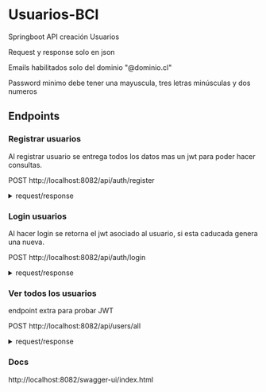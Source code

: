 # Usuarios-BCI
Springboot API creación Usuarios

Request y response solo en json

Emails habilitados solo del dominio "@dominio.cl"

Password minimo debe tener una mayuscula, tres letras minúsculas y dos numeros

## Endpoints


### Registrar usuarios
Al registrar usuario se entrega todos los datos mas un jwt para poder hacer consultas.

POST http://localhost:8082/api/auth/register
<details>
  <summary>request/response</summary>

#### Request
```json
{
  "name": "Juan Rodriguez",
  "email": "juan@dominio.cl",
  "password": "hunterA22",
  "phones": [
    {
      "number": "1234567",
      "citycode": "1",
      "countrycode": "57"
    }
  ]
}
```
#### Response
```json
{
  "message": {
    "id": "9264e940-5823-4fa2-aaf7-87c14ca4a75a",
    "name": "Juan Rodriguez",
    "email": "juan@dominio.cl",
    "password": "hunterA22",
    "created": "2024-05-02",
    "modified": "2024-05-02",
    "last_login": "2024-05-02",
    "token": "eyJ0eXAiOiJKV1QiLCJhbGciOiJIUzI1NiJ9.eyJzdWIiOiJqdWFuQGRvbWluaW8uY2wiLCJleHAiOjE3MTQ2OTEyNjYsImlhdCI6MTcxNDY4NzY2Nn0.7DA3EHyrzwGT-Z4xXx2Pto9p4fi7iZL7pDTl7wJ5o10",
    "isactive": "1",
    "phones": [
      {
        "id": 1,
        "number": "1234567",
        "citycode": "1",
        "countrycode": "57"
      }
    ]
  },
  "status": "200"
}
```
</details>

### Login usuarios
Al hacer login se retorna el jwt asociado al usuario, si esta caducada genera una nueva.

POST http://localhost:8082/api/auth/login
<details>
  <summary>request/response</summary>

#### Request
```json
{
  "email":"juan@dominio.cl",
  "password":"hunterA22"
}
```
#### Response
```json
{
  "message": "eyJ0eXAiOiJKV1QiLCJhbGciOiJIUzI1NiJ9.eyJzdWIiOiJqdWFuQGRvbWluaW8uY2wiLCJleHAiOjE3MTQ2OTEyNjYsImlhdCI6MTcxNDY4NzY2Nn0.7DA3EHyrzwGT-Z4xXx2Pto9p4fi7iZL7pDTl7wJ5o10",
  "status": "200"
}
```
</details>


### Ver todos los usuarios 
endpoint extra para probar JWT

POST http://localhost:8082/api/users/all

<details>
  <summary>request/response</summary>

#### Request
```json
{"id":"all"}
```
#### Authorization
Bearer eyJ0eXAiOiJKV1QiLCJhbGciOiJIUzI1NiJ9.eyJzdWIiOiJqdWFuQGRvbWluaW8uY2wiLCJleHAiOjE3MTQ2OTEyNjYsImlhdCI6MTcxNDY4NzY2Nn0.7DA3EHyrzwGT-Z4xXx2Pto9p4fi7iZL7pDTl7wJ5o10

#### Response
```json
{
  "message": [
    {
      "id": "93899638-4e82-4fe8-9470-8a4d53aff83c",
      "name": "Juan Rodriguez",
      "email": "juan@dominio.cl",
      "password": "hunterA22",
      "created": "2024-05-02",
      "modified": "2024-05-02",
      "last_login": "2024-05-02",
      "token": "eyJ0eXAiOiJKV1QiLCJhbGciOiJIUzI1NiJ9.eyJzdWIiOiJqdWFuQGRvbWluaW8uY2wiLCJleHAiOjE3MTQ3MTE2MTksImlhdCI6MTcxNDcwODAxOX0.7TscvO6-ywyXbAPLLtXoLKR0v2R8N3xE8DWwfdRVLuA",
      "isActive": "1",
      "phones": [
        {
          "id": 1,
          "number": "1234567",
          "citycode": "1",
          "countrycode": null,
          "userId": "93899638-4e82-4fe8-9470-8a4d53aff83c"
        },
        {
          "id": 2,
          "number": "155567",
          "citycode": "4",
          "countrycode": "56",
          "userId": "93899638-4e82-4fe8-9470-8a4d53aff83c"
        }
      ]
    },
    {
      "id": "046a9ef8-748f-4192-a82d-0f8b9c822efc",
      "name": "daniel soto",
      "email": "daniel@dominio.cl",
      "password": "passworA22",
      "created": "2024-05-02",
      "modified": "2024-05-02",
      "last_login": "2024-05-02",
      "token": "eyJ0eXAiOiJKV1QiLCJhbGciOiJIUzI1NiJ9.eyJzdWIiOiJkYW5pZWxAZG9taW5pby5jbCIsImV4cCI6MTcxNDcxMTY4NSwiaWF0IjoxNzE0NzA4MDg1fQ.H9_JYQ0VPCQwrfCZZpB70S_4Ek4ITXnJzQn4seTdQTc",
      "isActive": "1",
      "phones": [
        {
          "id": 3,
          "number": "634353",
          "citycode": "1",
          "countrycode": null,
          "userId": "046a9ef8-748f-4192-a82d-0f8b9c822efc"
        },
        {
          "id": 4,
          "number": "99999",
          "citycode": "2",
          "countrycode": "56",
          "userId": "046a9ef8-748f-4192-a82d-0f8b9c822efc"
        }
      ]
    }
  ],
  "status": "200"
}
```
</details>

### Docs
http://localhost:8082/swagger-ui/index.html